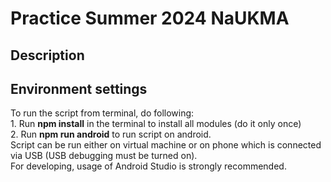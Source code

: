 # Practice Summer 2024 NaUKMA

## Description

## Environment settings

To run the script from terminal, do following:  
	1. Run **npm install** in the terminal to install all modules (do it only once)  
	2. Run **npm run android** to run script on android.  
Script can be run either on virtual machine or on phone which is connected via USB (USB debugging must be turned on).  
For developing, usage of Android Studio is strongly recommended.